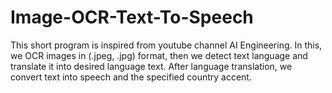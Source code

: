 # Image-OCR-Text-To-Speech
This short program is inspired from youtube channel AI Engineering. In this, we OCR images in (.jpeg, .jpg) format, then we detect text language and translate it into desired language text. After language translation, we convert text into speech and the specified country accent.
